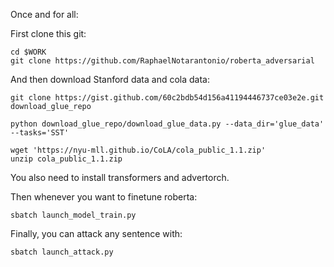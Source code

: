 Once and for all:

First clone this git:

```
cd $WORK
git clone https://github.com/RaphaelNotarantonio/roberta_adversarial
```

And then download Stanford data and cola data:

```
git clone https://gist.github.com/60c2bdb54d156a41194446737ce03e2e.git download_glue_repo

python download_glue_repo/download_glue_data.py --data_dir='glue_data' --tasks='SST'

wget 'https://nyu-mll.github.io/CoLA/cola_public_1.1.zip'
unzip cola_public_1.1.zip
```

You also need to install transformers and advertorch.

Then whenever you want to finetune roberta:

```
sbatch launch_model_train.py
```

Finally, you can attack any sentence with:

```
sbatch launch_attack.py  
```
